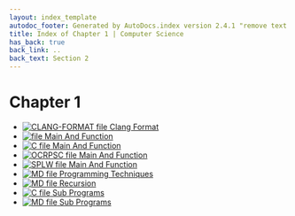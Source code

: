 ```yaml
---
layout: index_template
autodoc_footer: Generated by AutoDocs.index version 2.4.1 "remove text backlinks in index files" ⓒ Starwort, 2020
title: Index of Chapter 1 | Computer Science
has_back: true
back_link: ..
back_text: Section 2
---
```


# **Chapter 1**

- [![CLANG-FORMAT file](https://img.icons8.com/windows/512/03dac6/file-configuration.png) Clang Format](./.clang-format)
- [![ file](https://img.icons8.com/windows/512/03dac6/binary-file.png) Main And Function](./main_and_function)
- [![C file](https://img.icons8.com/windows/512/03dac6/c.png) Main And Function](./main_and_function.c)
- [![OCRPSC file](https://img.icons8.com/windows/512/03dac6/code-file.png) Main And Function](./main_and_function.ocrpsc)
- [![SPLW file](https://starwort.github.io/computer-science/icon-splw.png) Main And Function](./main_and_function.splw)
- [![MD file](https://img.icons8.com/windows/512/03dac6/regular-document.png) Programming Techniques](./programming_techniques.html)
- [![MD file](https://img.icons8.com/windows/512/03dac6/regular-document.png) Recursion](./recursion.html)
- [![C file](https://img.icons8.com/windows/512/03dac6/c.png) Sub Programs](./sub_programs.c)
- [![MD file](https://img.icons8.com/windows/512/03dac6/regular-document.png) Sub Programs](./sub_programs.html)
